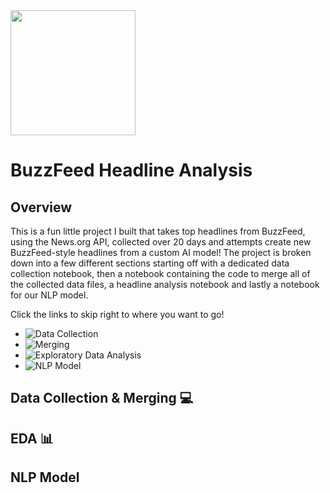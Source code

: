 <img src="https://static.wikia.nocookie.net/logopedia/images/a/ab/BuzzFeed_2.svg/revision/latest?cb=20160404171003" width="200" height="200" class="left"> 

# BuzzFeed Headline Analysis

## Overview
This is a fun little project I built that takes top headlines from BuzzFeed, using the News.org API, collected over 20 days and attempts create new BuzzFeed-style headlines from a custom AI model! The project is broken down into a few different sections starting off with a dedicated data collection notebook, then a notebook containing the code to merge all of the collected data files, a headline analysis notebook and lastly a notebook for our NLP model.

Click the links to skip right to where you want to go!
- ![Data Collection](https://github.com/js3lliott/buzzfeed/blob/main/nbs/data_collection.ipynb)
- ![Merging](https://github.com/js3lliott/buzzfeed/blob/main/nbs/data_concatenation.ipynb)
- ![Exploratory Data Analysis](https://github.com/js3lliott/buzzfeed/blob/main/nbs/headline_eda.ipynb)
- ![NLP Model]()

## Data Collection & Merging 💻

## EDA 📊 

## NLP Model